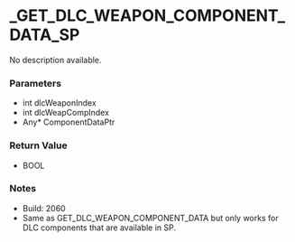 # _GET_DLC_WEAPON_COMPONENT_DATA_SP

No description available.

### Parameters
* int dlcWeaponIndex
* int dlcWeapCompIndex
* Any* ComponentDataPtr

### Return Value
* BOOL

### Notes
* Build: 2060
* Same as GET_DLC_WEAPON_COMPONENT_DATA but only works for DLC components that are available in SP.

